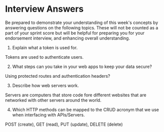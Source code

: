 # Interview Answers
Be prepared to demonstrate your understanding of this week's concepts by answering questions on the following topics. These will not be counted as a part of your sprint score but will be helpful for preparing you for your endorsement interview, and enhancing overall understanding.

1. Explain what a token is used for.

Tokens are used to authenticate users.

2. What steps can you take in your web apps to keep your data secure?

Using protected routes and authentication headers? 

3. Describe how web servers work.

Servers are computers that store code fore different websites that are networked with other servers around the world.

4. Which HTTP methods can be mapped to the CRUD acronym that we use when interfacing with APIs/Servers.

POST (create), GET (read), PUT (update), DELETE (delete)
